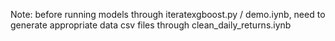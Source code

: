 Note: before running models through iteratexgboost.py / demo.iynb, need to generate appropriate data csv files through clean_daily_returns.iynb
